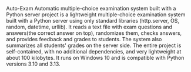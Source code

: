 Auto-Exam
Automatic multiple-choice examination system built with a Python server project is a lightweight multiple-choice examination system built with a Python server using only standard libraries (http.server, OS, random, datetime, urllib). It reads a text file with exam questions and answers(the correct answer on top), randomizes them, checks answers, and provides feedback and grades to students. The system also summarizes all students' grades on the server side. The entire project is self-contained, with no additional dependencies, and very lightweight at about 100 kilobytes. It runs on Windows 10 and is compatible with Python versions 3.10 and 3.13.